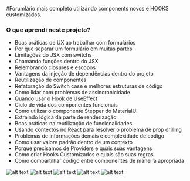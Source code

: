 #Forumlário mais completo utilizando components novos e HOOKS customizados.

### O que aprendi neste projeto?
- Boas práticas de UX ao trabalhar com formulários
- Por que separar um formulário em muitas partes
- Limitações do JSX com switchs
- Chamando funções dentro do JSX
- Relembrando closures e escopos
- Vantagens da injeção de dependências dentro do projeto
- Reutilização de componentes
- Refatoração do Switch case e melhores estruturas de código
- Como lidar com problemas de assincronicidade
- Quando usar o Hook de UseEffect
- Ciclo de vida dos componentes funcionais
- Como utilizar o componente Stepper do MaterialUI
- Extraindo lógica da parte de renderização
- Boas práticas na reutilização de funcionalidades
- Usando contextos no React para resolver o problema de prop drilling
- Problemas de informações demais e complexidade de código
- Como usar valore padrão dentro de um contexto
- Porque precisamos de Providers e quais suas vantagens
- Como criar Hooks Customizados e quais são suas regras
- Como compartilhar código entre componentes de maneira apropriada

![alt text](https://imgur.com/NuE2rD0.jpg)
![alt text](https://imgur.com/yG1UzwV.jpg)
![alt text](https://imgur.com/kFPUrU3.jpg)
![alt text](https://imgur.com/ZMrnnsE.jpg)
![alt text](url.jpg)
